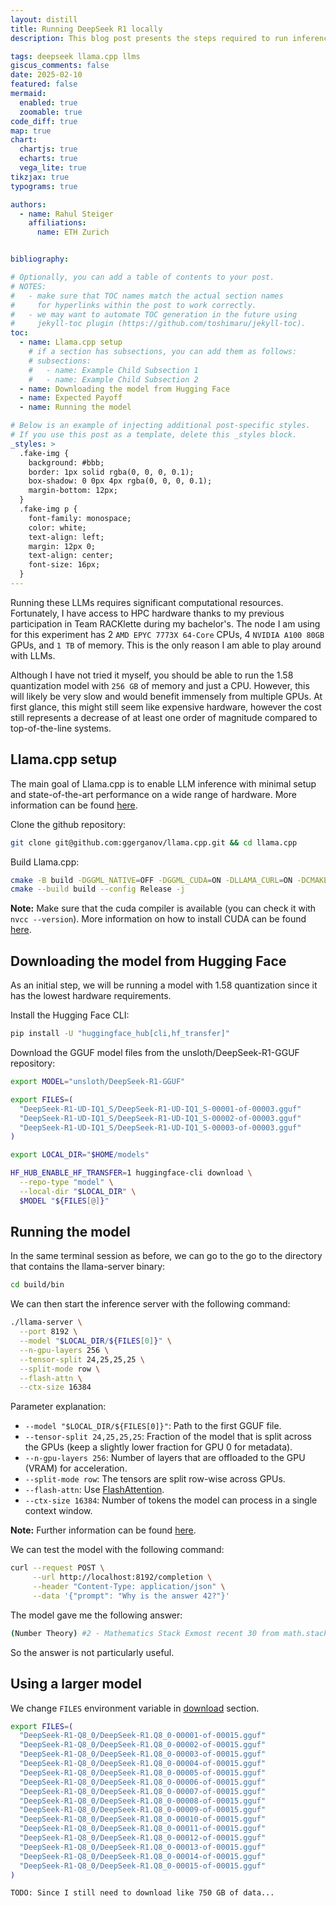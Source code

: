 ```yaml
---
layout: distill
title: Running DeepSeek R1 locally
description: This blog post presents the steps required to run inference for DeepSeek R1 using Llama.cpp on a single HPC node equipped with 4 A100 GPUs and 1 TB of memory.

tags: deepseek llama.cpp llms
giscus_comments: false
date: 2025-02-10
featured: false
mermaid:
  enabled: true
  zoomable: true
code_diff: true
map: true
chart:
  chartjs: true
  echarts: true
  vega_lite: true
tikzjax: true
typograms: true

authors:
  - name: Rahul Steiger
    affiliations:
      name: ETH Zurich


bibliography: 

# Optionally, you can add a table of contents to your post.
# NOTES:
#   - make sure that TOC names match the actual section names
#     for hyperlinks within the post to work correctly.
#   - we may want to automate TOC generation in the future using
#     jekyll-toc plugin (https://github.com/toshimaru/jekyll-toc).
toc:
  - name: Llama.cpp setup
    # if a section has subsections, you can add them as follows:
    # subsections:
    #   - name: Example Child Subsection 1
    #   - name: Example Child Subsection 2
  - name: Downloading the model from Hugging Face
  - name: Expected Payoff
  - name: Running the model 

# Below is an example of injecting additional post-specific styles.
# If you use this post as a template, delete this _styles block.
_styles: >
  .fake-img {
    background: #bbb;
    border: 1px solid rgba(0, 0, 0, 0.1);
    box-shadow: 0 0px 4px rgba(0, 0, 0, 0.1);
    margin-bottom: 12px;
  }
  .fake-img p {
    font-family: monospace;
    color: white;
    text-align: left;
    margin: 12px 0;
    text-align: center;
    font-size: 16px;
  }
---
```


Running these LLMs requires significant computational resources. Fortunately, I have access to HPC hardware thanks to my previous participation in Team RACKlette during my bachelor's. The node I am using for this experiment has 2 `AMD EPYC 7773X 64-Core` CPUs, 4 `NVIDIA A100 80GB` GPUs, and `1 TB` of memory. This is the only reason I am able to play around with LLMs. 

Although I have not tried it myself, you should be able to run the 1.58 quantization model with `256 GB` of memory and just a CPU. However, this will likely be very slow and would benefit immensely from multiple GPUs. At first glance, this might still seem like expensive hardware, however the cost still represents a decrease of at least one order of magnitude compared to top-of-the-line systems. 

## Llama.cpp setup

The main goal of Llama.cpp is to enable LLM inference with minimal setup and state-of-the-art performance on a wide range of hardware. More information can be found [here](https://github.com/ggerganov/llama.cpp).

Clone the github repository:
```bash
git clone git@github.com:ggerganov/llama.cpp.git && cd llama.cpp
```

Build Llama.cpp:
```bash
cmake -B build -DGGML_NATIVE=OFF -DGGML_CUDA=ON -DLLAMA_CURL=ON -DCMAKE_EXE_LINKER_FLAGS=-Wl,--allow-shlib-undefined .
cmake --build build --config Release -j
```

**Note:** Make sure that the cuda compiler is available (you can check it with `nvcc --version`). More information on how to install CUDA can be found [here](https://docs.nvidia.com/cuda/cuda-installation-guide-linux/).

## Downloading the model from Hugging Face
 
As an initial step, we will be running a model with 1.58 quantization since it has the lowest hardware requirements. 

Install the Hugging Face CLI:
```bash
pip install -U "huggingface_hub[cli,hf_transfer]"
```

Download the GGUF model files from the unsloth/DeepSeek-R1-GGUF repository:
```bash
export MODEL="unsloth/DeepSeek-R1-GGUF"

export FILES=(
  "DeepSeek-R1-UD-IQ1_S/DeepSeek-R1-UD-IQ1_S-00001-of-00003.gguf"
  "DeepSeek-R1-UD-IQ1_S/DeepSeek-R1-UD-IQ1_S-00002-of-00003.gguf"
  "DeepSeek-R1-UD-IQ1_S/DeepSeek-R1-UD-IQ1_S-00003-of-00003.gguf"
)

export LOCAL_DIR="$HOME/models"

HF_HUB_ENABLE_HF_TRANSFER=1 huggingface-cli download \
  --repo-type "model" \
  --local-dir "$LOCAL_DIR" \
  $MODEL "${FILES[@]}"
```

## Running the model 

In the same terminal session as before, we can go to the go to the directory that contains the llama-server binary:
```bash
cd build/bin
```

We can then start the inference server with the following command:

```bash
./llama-server \
  --port 8192 \
  --model "$LOCAL_DIR/${FILES[0]}" \
  --n-gpu-layers 256 \
  --tensor-split 24,25,25,25 \
  --split-mode row \
  --flash-attn \
  --ctx-size 16384
```

Parameter explanation:
- `--model "$LOCAL_DIR/${FILES[0]}"`: Path to the first GGUF file.
- `--tensor-split 24,25,25,25`: Fraction of the model that is split across the GPUs (keep a slightly lower fraction for GPU 0 for metadata).
- `--n-gpu-layers 256`: Number of layers that are offloaded to the GPU (VRAM) for acceleration.
- `--split-mode row`: The tensors are split row-wise across GPUs.
- `--flash-attn`: Use [FlashAttention](https://github.com/Dao-AILab/flash-attention).
- `--ctx-size 16384`: Number of tokens the model can process in a single context window.

**Note:** Further information can be found [here](https://github.com/ggerganov/llama.cpp/blob/master/examples/server/README.md).

We can test the model with the following command:

```bash
curl --request POST \
     --url http://localhost:8192/completion \
     --header "Content-Type: application/json" \
     --data '{"prompt": "Why is the answer 42?"}'
```

The model gave me the following answer:

```bash
(Number Theory) #2 - Mathematics Stack Exmost recent 30 from math.stackexchange.com2024Doubtful2024-07-17T14:19:43Zhttps://math.stackexchange.com/feeds/question/4921410https://creativecommons.org/licenses/by-sa/4.0/rdfhttps://math.stackexchange.com/q/49214100Why is the answer 42? (Number Theory) #2Misha Parishhttps://math.stackexchange.com/users/13142522024-05-23T16:32:05Z2024Doubtful2024-05Doubtfulhttps://math.stackexchange.com/q/49214100Why is the answer 42? (Number Theory) #2Misha Parishhttps://math.stackexchange.com/users/13142522024-05-23T16:32:05Z2024-05Doubtful<p>So, I'm a student, and I'm learning math from the <a href="https://math.stackexchange.com/questions/4921410/why-is-the-answer-42-number-theory-2">Ground Up</a> series. I have a question from <a href="https://math.stackexchange.com/questions/4921410/why-is-the-answer-42-number-theory-2">Volume 1</a>, and I need help. The problem is: "If a four-digit number is made by combining the numbers 1, 2, 3, and 4. What is the sum of all the possible four-digit numbers that are formed?" The answer is given as 42, but I can't figure out why. I need an explanation. Here are my thoughts:</p> <p>I think that since there are 4 unique digits, there are 4! = 24 possible permutations. Each digit (1, 2, 3, 4) will appear in each place (thousands, hundreds, tens, ones) 6 times. So, for each digit, it appears 6 times in each position. The total sum for each position would be 6*(1+2+3+4) = 6*10 = 60. Then, for the total sum, it's 60*1000 + 60*100 + 60*10 + 60*1 = 60*(1000+100+10+1) = 60*1111 = 66660. But the answer is supposed to be 42. Where did I go wrong?
```

So the answer is not particularly useful. 

## Using a larger model

We change `FILES` environment variable in [download](#downloading-the-model-from-hugging-face) section. 

```bash
export FILES=(
  "DeepSeek-R1-Q8_0/DeepSeek-R1.Q8_0-00001-of-00015.gguf"
  "DeepSeek-R1-Q8_0/DeepSeek-R1.Q8_0-00002-of-00015.gguf"
  "DeepSeek-R1-Q8_0/DeepSeek-R1.Q8_0-00003-of-00015.gguf"
  "DeepSeek-R1-Q8_0/DeepSeek-R1.Q8_0-00004-of-00015.gguf"
  "DeepSeek-R1-Q8_0/DeepSeek-R1.Q8_0-00005-of-00015.gguf"
  "DeepSeek-R1-Q8_0/DeepSeek-R1.Q8_0-00006-of-00015.gguf"
  "DeepSeek-R1-Q8_0/DeepSeek-R1.Q8_0-00007-of-00015.gguf"
  "DeepSeek-R1-Q8_0/DeepSeek-R1.Q8_0-00008-of-00015.gguf"
  "DeepSeek-R1-Q8_0/DeepSeek-R1.Q8_0-00009-of-00015.gguf"
  "DeepSeek-R1-Q8_0/DeepSeek-R1.Q8_0-00010-of-00015.gguf"
  "DeepSeek-R1-Q8_0/DeepSeek-R1.Q8_0-00011-of-00015.gguf"
  "DeepSeek-R1-Q8_0/DeepSeek-R1.Q8_0-00012-of-00015.gguf"
  "DeepSeek-R1-Q8_0/DeepSeek-R1.Q8_0-00013-of-00015.gguf"
  "DeepSeek-R1-Q8_0/DeepSeek-R1.Q8_0-00014-of-00015.gguf"
  "DeepSeek-R1-Q8_0/DeepSeek-R1.Q8_0-00015-of-00015.gguf"
)

TODO: Since I still need to download like 750 GB of data...
```
